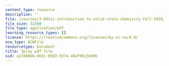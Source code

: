 ```yaml
---
content_type: resource
description: ''
file: /courses/3-091sc-introduction-to-solid-state-chemistry-fall-2010/a17d806b663c0583557440af9613e99b_cMaryERGZmY.pdf
file_size: 32390
file_type: application/pdf
learning_resource_types: []
license: https://creativecommons.org/licenses/by-nc-sa/4.0/
ocw_type: OCWFile
resourcetype: Document
title: 3play pdf file
uid: a17d806b-663c-0583-5574-40af9613e99b
---
```

